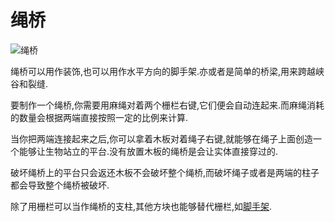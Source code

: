 # 绳桥

![绳桥](betterwithaddons:ropebridge.png)

绳桥可以用作装饰,也可以用作水平方向的脚手架.亦或者是简单的桥梁,用来跨越峡谷和裂缝.

要制作一个绳桥,你需要用麻绳对着两个栅栏右键,它们便会自动连起来.而麻绳消耗的数量会根据两端直接按照一定的比例来计算.

当你把两端连接起来之后,你可以拿着木板对着绳子右键,就能够在绳子上面创造一个能够让生物站立的平台.没有放置木板的绳桥是会让实体直接穿过的.

破坏绳桥上的平台只会返还木板不会破坏整个绳桥,而破坏绳子或者是两端的柱子都会导致整个绳桥被破坏.

除了用栅栏可以当作绳桥的支柱,其他方块也能够替代栅栏,如[脚手架](scaffold.md).